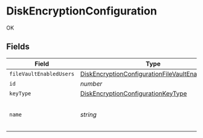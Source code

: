 # DiskEncryptionConfiguration

OK


## Fields

| Field                                                                                                                       | Type                                                                                                                        | Required                                                                                                                    | Description                                                                                                                 | Example                                                                                                                     |
| --------------------------------------------------------------------------------------------------------------------------- | --------------------------------------------------------------------------------------------------------------------------- | --------------------------------------------------------------------------------------------------------------------------- | --------------------------------------------------------------------------------------------------------------------------- | --------------------------------------------------------------------------------------------------------------------------- |
| `fileVaultEnabledUsers`                                                                                                     | [DiskEncryptionConfigurationFileVaultEnabledUsers](../../models/shared/diskencryptionconfigurationfilevaultenabledusers.md) | :heavy_minus_sign:                                                                                                          | N/A                                                                                                                         |                                                                                                                             |
| `id`                                                                                                                        | *number*                                                                                                                    | :heavy_minus_sign:                                                                                                          | N/A                                                                                                                         | 1                                                                                                                           |
| `keyType`                                                                                                                   | [DiskEncryptionConfigurationKeyType](../../models/shared/diskencryptionconfigurationkeytype.md)                             | :heavy_minus_sign:                                                                                                          | N/A                                                                                                                         |                                                                                                                             |
| `name`                                                                                                                      | *string*                                                                                                                    | :heavy_check_mark:                                                                                                          | Name of the disk encryption configuration                                                                                   | Corporate Encryption                                                                                                        |